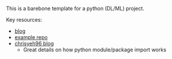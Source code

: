 This is a barebone template for a python (DL/ML) project.

Key resources:
- [blog](https://towardsdatascience.com/structure-and-automated-workflow-for-a-machine-learning-project-part-2-b5b420625102)
- [example repo](https://github.com/artofai/overcome-the-chaos)
- [chrisyeh96 blog](https://chrisyeh96.github.io/2017/08/08/definitive-guide-python-imports.html#running-package-initialization-code)
    - Great details on how python module/package import works
    